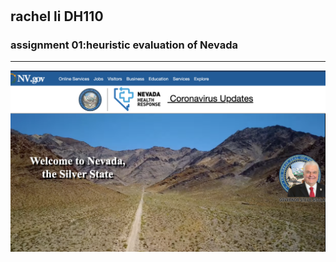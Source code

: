 #
## rachel li DH110 
### assignment 01:heuristic evaluation of Nevada
---
![Website of Nevada Government](NevadaGovWebsite.png)
